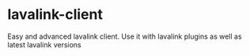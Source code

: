 # lavalink-client
Easy and advanced lavalink client. Use it with lavalink plugins as well as latest lavalink versions

